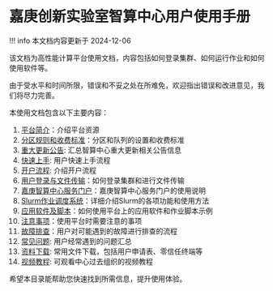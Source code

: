 # 嘉庚创新实验室智算中心用户使用手册

!!! info
    本文档内容更新于 2024-12-06

该文档为高性能计算平台使用文档，内容包括如何登录集群、如何运行作业和如何使用软件等。

由于受水平和时间所限，错误和不妥之处在所难免，欢迎指出错误和改进意见，我们将尽力完善。

本使用文档包含以下主要内容：

1. [平台简介](introduction/index.md)：介绍平台资源
2. [分区规则和收费标准](introduction/partition.md)：分区和队列的设置和收费标准
3. [重大更新公告](introduction/updates.md): 汇总智算中心重大更新相关公告信息
4. [快速上手](usage/quick-start.md): 用户快速上手流程
5. [开户流程](introduction/register.md): 介绍开户流程
6. [用户登录与文件传输](usage/login.md)：如何登录集群和进行文件传输
7. [嘉庚智算中心服务门户](usage/scow.md)：嘉庚智算中心服务门户的使用说明
8. [Slurm作业调度系统](slurm/index.md)：详细介绍Slurm的各项功能和使用方法
9. [应用软件及脚本](./usage/apps/index.md)：如何使用平台上的应用软件和作业脚本示例
10. [注意事项](./information/notes.md)：使用平台时需要注意的事项
11. [故障排查](./information/troubleshooting.md)：用户对可能遇到的故障进行排查的流程
12. [常见问题](./information/faq.md): 用户经常遇到的问题汇总
13. [资料下载](./information/download.md): 常用文件下载，包括用户申请表、零信任终端等
14. [视频教程](./information/tutorial.md): 可观看中心过去组织的视频教程

希望本目录能帮助您快速找到所需信息，提升使用体验。
